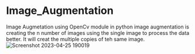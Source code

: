 # Image_Augmentation
Image Augmetation  using OpenCv module in python 
image augmentation is creating the n number of images using the single image to process the data better.
It will creat the multiple copies of teh same image.
![Screenshot 2023-04-25 190019](https://user-images.githubusercontent.com/118249878/234305028-1a139712-8798-4398-87c2-098b30c62450.png)
